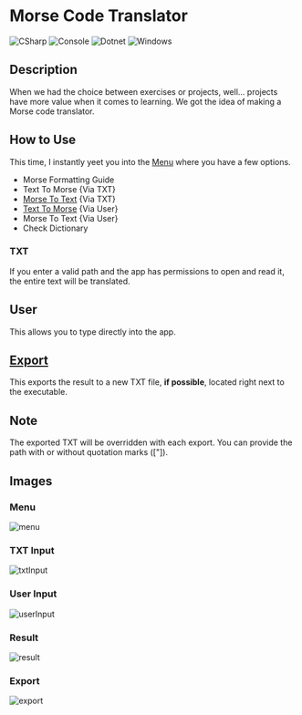 # Morse Code Translator
![CSharp](https://img.shields.io/badge/csharp-black?style=for-the-badge&logo=sharp)
![Console](https://img.shields.io/badge/console-black?style=for-the-badge&logo=windowsterminal)
![Dotnet](https://img.shields.io/badge/dotnet-black?style=for-the-badge&logo=dotnet)
![Windows](https://img.shields.io/badge/Windows-black?style=for-the-badge&logo=windows)

## Description
When we had the choice between exercises or projects, well... projects have more value when it comes to learning. We got the idea of making a Morse code translator.

## How to Use
This time, I instantly yeet you into the [Menu](#menu) where you have a few options.

- Morse Formatting Guide
- Text To Morse {Via TXT}
- [Morse To Text](#txt-input) {Via TXT}
- [Text To Morse](#user-input) {Via User}
- Morse To Text {Via User}
- Check Dictionary

### TXT
If you enter a valid path and the app has permissions to open and read it, the entire text will be translated.

## User
This allows you to type directly into the app.

## [Export](#result)
This exports the result to a new TXT file, **if possible**, located right next to the executable.

## Note
The exported TXT will be overridden with each export. You can provide the path with or without quotation marks (["]).

## Images

### Menu
![menu](https://user-images.githubusercontent.com/118444485/204049167-b20e7d7a-d61b-4f6d-a97d-fce753dbc86e.jpg)

### TXT Input
![txtInput](https://user-images.githubusercontent.com/118444485/204049169-2ff482ab-3210-460f-b7ba-f9360e2ceba9.jpg)

### User Input
![userInput](https://user-images.githubusercontent.com/118444485/204049177-727ee2a9-425a-436e-99a4-f279cc519d8a.jpg)

### Result
![result](https://user-images.githubusercontent.com/118444485/204049192-08e4f5ff-167f-440a-8cfc-76bcb58c675a.jpg)

### Export
![export](https://user-images.githubusercontent.com/118444485/204049199-2f117533-e291-4925-82cd-a0ed9128b50c.jpg)
